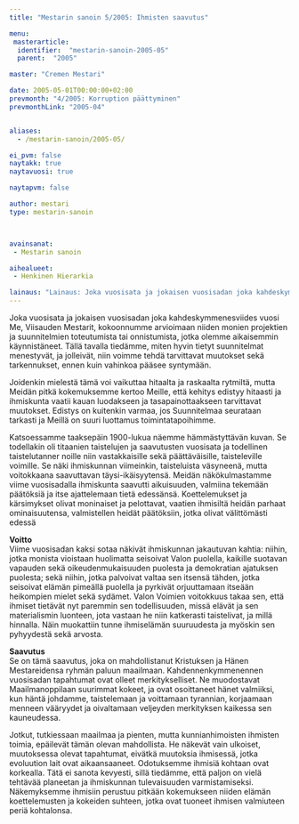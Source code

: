 ```yaml
---
title: "Mestarin sanoin 5/2005: Ihmisten saavutus"

menu:
 masterarticle:
  identifier:  "mestarin-sanoin-2005-05"
  parent:  "2005"

master: "Cremen Mestari"

date: 2005-05-01T00:00:00+02:00
prevmonth: "4/2005: Korruption päättyminen"
prevmonthLink: "2005-04"


aliases:
  - /mestarin-sanoin/2005-05/

ei_pvm: false
naytakk: true
naytavuosi: true

naytapvm: false

author: mestari
type: mestarin-sanoin



avainsanat:
 - Mestarin sanoin

aihealueet:
 - Henkinen Hierarkia

lainaus: "Lainaus: Joka vuosisata ja jokaisen vuosisadan joka kahdeskymmenesviides vuosi Me, Viisauden Mestarit, kokoonnumme arvioimaan niiden monien projektien ja suunnitelmien toteutumista tai onnistumista, jotka olemme aikaisemmin käynnistäneet."
---
```

<p>Joka vuosisata ja jokaisen vuosisadan joka kahdeskymmenesviides vuosi Me, Viisauden Mestarit, kokoonnumme arvioimaan niiden monien projektien ja suunnitelmien toteutumista tai onnistumista, jotka olemme aikaisemmin käynnistäneet. Tällä tavalla tiedämme, miten hyvin tietyt suunnitelmat menestyvät, ja jolleivät, niin voimme tehdä tarvittavat muutokset sekä tarkennukset, ennen kuin vahinkoa pääsee syntymään.</p>
<p>Joidenkin mielestä tämä voi vaikuttaa hitaalta ja raskaalta rytmiltä, mutta Meidän pitkä kokemuksemme kertoo Meille, että kehitys edistyy hitaasti ja ihmiskunta vaatii kauan luodakseen ja tasapainottaakseen tarvittavat muutokset. Edistys on kuitenkin varmaa, jos Suunnitelmaa seurataan tarkasti ja Meillä on suuri luottamus toimintatapoihimme.</p>
<p>Katsoessamme taaksepäin 1900-lukua näemme hämmästyttävän kuvan. Se todellakin oli titaanien taistelujen ja saavutusten vuosisata ja todellinen taistelutanner noille niin vastakkaisille sekä päättäväisille, taisteleville voimille. Se näki ihmiskunnan viimeinkin, taisteluista väsyneenä, mutta voitokkaana saavuttavan täysi-ikäisyytensä. Meidän näkökulmastamme viime vuosisadalla ihmiskunta saavutti aikuisuuden, valmiina tekemään päätöksiä ja itse ajattelemaan tietä edessänsä. Koettelemukset ja kärsimykset olivat moninaiset ja pelottavat, vaatien ihmisiltä heidän parhaat ominaisuutensa, valmistellen heidät päätöksiin, jotka olivat välittömästi edessä</p>
<p><strong>Voitto</strong><br>
Viime vuosisadan kaksi sotaa näkivät ihmiskunnan jakautuvan kahtia: niihin, jotka monista vioistaan huolimatta seisoivat Valon puolella, kaikille suotavan vapauden sekä oikeudenmukaisuuden puolesta ja demokratian ajatuksen puolesta; sekä niihin, jotka palvoivat valtaa sen itsensä tähden, jotka seisoivat elämän pimeällä puolella ja pyrkivät orjuuttamaan itseään heikompien mielet sekä sydämet. Valon Voimien voitokkuus takaa sen, että ihmiset tietävät nyt paremmin sen todellisuuden, missä elävät ja sen materialismin luonteen, jota vastaan he niin katkerasti taistelivat, ja millä hinnalla. Näin muokattiin tunne ihmiselämän suuruudesta ja myöskin sen pyhyydestä sekä arvosta.</p>
<p><strong>Saavutus</strong><br>
Se on tämä saavutus, joka on mahdollistanut Kristuksen ja Hänen Mestareidensa ryhmän paluun maailmaan. Kahdennenkymmenennen vuosisadan tapahtumat ovat olleet merkitykselliset. Ne muodostavat Maailmanoppilaan suurimmat kokeet, ja ovat osoittaneet hänet valmiiksi, kun häntä johdamme, taistelemaan ja voittamaan tyrannian, korjaamaan menneen vääryydet ja oivaltamaan veljeyden merkityksen kaikessa sen kauneudessa.</p>
<p>Jotkut, tutkiessaan maailmaa ja pienten, mutta kunnianhimoisten ihmisten toimia, epäilevät tämän olevan mahdollista. He näkevät vain ulkoiset, muutoksessa olevat tapahtumat, eivätkä muutoksia ihmisessä, jotka evoluution lait ovat aikaansaaneet. Odotuksemme ihmisiä kohtaan ovat korkealla. Tätä ei sanota kevyesti, sillä tiedämme, että paljon on vielä tehtävää planeetan ja ihmiskunnan tulevaisuuden varmistamiseksi. Näkemyksemme ihmisiin perustuu pitkään kokemukseen niiden elämän koettelemusten ja kokeiden suhteen, jotka ovat tuoneet ihmisen valmiuteen periä kohtalonsa.<br>
</p>